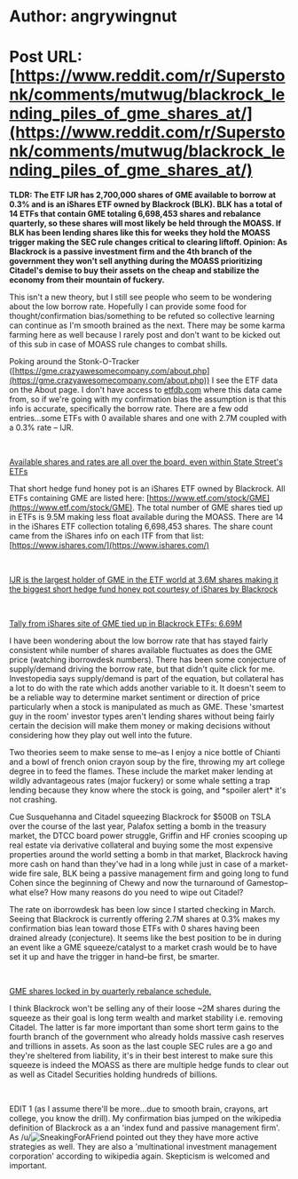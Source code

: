 # Author: angrywingnut
# Post URL: [https://www.reddit.com/r/Superstonk/comments/mutwug/blackrock_lending_piles_of_gme_shares_at/](https://www.reddit.com/r/Superstonk/comments/mutwug/blackrock_lending_piles_of_gme_shares_at/)


**TLDR: The ETF IJR has 2,700,000 shares of GME available to borrow at 0.3% and is an iShares ETF owned by Blackrock (BLK). BLK has a total of 14 ETFs that contain GME totaling 6,698,453 shares and rebalance quarterly, so these shares will most likely be held through the MOASS. If BLK has been lending shares like this for weeks they hold the MOASS trigger making the SEC rule changes critical to clearing liftoff. Opinion: As Blackrock is a passive investment firm and the 4th branch of the government they won't sell anything during the MOASS prioritizing Citadel's demise to buy their assets on the cheap and stabilize the economy from their mountain of fuckery.**

This isn't a new theory, but I still see people who seem to be wondering about the low borrow rate. Hopefully I can provide some food for thought/confirmation bias/something to be refuted so collective learning can continue as I'm smooth brained as the next. There may be some karma farming here as well because I rarely post and don't want to be kicked out of this sub in case of MOASS rule changes to combat shills.

Poking around the Stonk-O-Tracker ([https://gme.crazyawesomecompany.com/about.php](https://gme.crazyawesomecompany.com/about.php)) I see the ETF data on the About page. I don't have access to [etfdb.com](https://etfdb.com) where this data came from, so if we're going with my confirmation bias the assumption is that this info is accurate, specifically the borrow rate. There are a few odd entries...some ETFs with 0 available shares and one with 2.7M coupled with a 0.3% rate – IJR.

&#x200B;

[Available shares and rates are all over the board, even within State Street's ETFs ](https://i.redd.it/rlgh1xr0jcu61.gif)

That short hedge fund honey pot is an iShares ETF owned by Blackrock. All ETFs containing GME are listed here: [https://www.etf.com/stock/GME](https://www.etf.com/stock/GME). The total number of GME shares tied up in ETFs is 9.5M making less float available during the MOASS. There are 14 in the iShares ETF collection totaling 6,698,453 shares. The share count came from the iShares info on each ITF from that list: [https://www.ishares.com/](https://www.ishares.com/)

&#x200B;

[IJR is the largest holder of GME in the ETF world at 3.6M shares making it the biggest short hedge fund honey pot courtesy of iShares by Blackrock](https://preview.redd.it/9p1bftw03cu61.jpg?width=1280&format=pjpg&auto=webp&s=e5dae95c93f6faabda5de6e77a167d5ba4478806)

&#x200B;

[Tally from iShares site of GME tied up in Blackrock ETFs: 6.69M](https://i.redd.it/3r3kodyl4cu61.gif)

I have been wondering about the low borrow rate that has stayed fairly consistent while number of shares available fluctuates as does the GME price (watching iborrowdesk numbers). There has been some conjecture of supply/demand driving the borrow rate, but that didn't quite click for me. Investopedia says supply/demand is part of the equation, but collateral has a lot to do with the rate which adds another variable to it. It doesn't seem to be a reliable way to determine market sentiment or direction of price particularly when a stock is manipulated as much as GME. These 'smartest guy in the room' investor types aren't lending shares without being fairly certain the decision will make them money or making decisions without considering how they play out well into the future.

Two theories seem to make sense to me–as I enjoy a nice bottle of Chianti and a bowl of french onion crayon soup by the fire, throwing my art college degree in to feed the flames. These include the market maker lending at wildly advantageous rates (major fuckery) or some whale setting a trap lending because they know where the stock is going, and \*spoiler alert\* it's not crashing.

Cue Susquehanna and Citadel squeezing Blackrock for $500B on TSLA over the course of the last year, Palafox setting a bomb in the treasury market, the DTCC board power struggle, Griffin and HF cronies scooping up real estate via derivative collateral and buying some the most expensive properties around the world setting a bomb in that market, Blackrock having more cash on hand than they've had in a long while just in case of a market-wide fire sale, BLK being a passive management firm and going long to fund Cohen since the beginning of Chewy and now the turnaround of Gamestop–what else? How many reasons do you need to wipe out Citadel?

The rate on iborrowdesk has been low since I started checking in March. Seeing that Blackrock is currently offering 2.7M shares at 0.3% makes my confirmation bias lean toward those ETFs with 0 shares having been drained already (conjecture). It seems like the best position to be in during an event like a GME squeeze/catalyst to a market crash would be to have set it up and have the trigger in hand–be first, be smarter.

&#x200B;

[GME shares locked in by quarterly rebalance schedule.](https://i.redd.it/r1jth0eiqcu61.gif)

I think Blackrock won't be selling any of their loose \~2M shares during the squeeze as their goal is long term wealth and market stability i.e. removing Citadel. The latter is far more important than some short term gains to the fourth branch of the government who already holds massive cash reserves and trillions in assets. As soon as the last couple SEC rules are a go and they're sheltered from liability, it's in their best interest to make sure this squeeze is indeed the MOASS as there are multiple hedge funds to clear out as well as Citadel Securities holding hundreds of billions.

&#x200B;

EDIT 1 (as I assume there'll be more...due to smooth brain, crayons, art college, you know the drill). My confirmation bias jumped on the wikipedia definition of Blackrock as a an 'index fund and passive management firm'. As /u/![SneakingForAFriend](https://www.reddit.com/user/SneakingForAFriend/) pointed out they they have more active strategies as well. They are also a 'multinational investment management corporation' according to wikipedia again. Skepticism is welcomed and important.